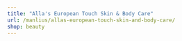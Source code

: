 ```yaml
---
title: "Alla's European Touch Skin & Body Care"
url: /manlius/allas-european-touch-skin-and-body-care/
shop: beauty
---
```

